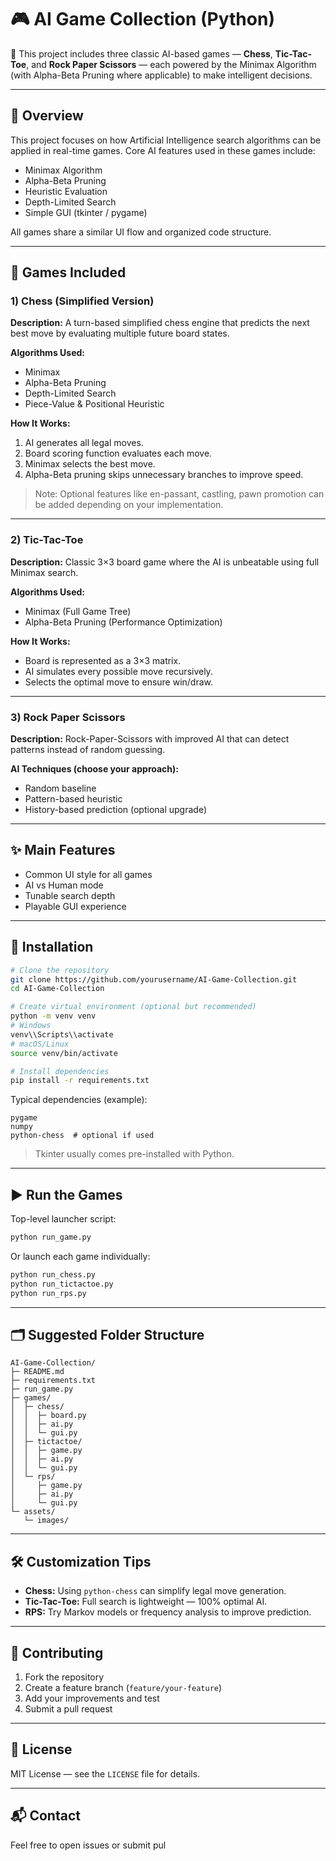 # 🎮 AI Game Collection (Python)

🤖 This project includes three classic AI-based games — **Chess**, **Tic-Tac-Toe**, and **Rock Paper Scissors** — each powered by the Minimax Algorithm (with Alpha-Beta Pruning where applicable) to make intelligent decisions.

---

## 🧠 Overview

This project focuses on how Artificial Intelligence search algorithms can be applied in real-time games. Core AI features used in these games include:

* Minimax Algorithm
* Alpha-Beta Pruning
* Heuristic Evaluation
* Depth-Limited Search
* Simple GUI (tkinter / pygame)

All games share a similar UI flow and organized code structure.

---

## 🎯 Games Included

### 1) Chess (Simplified Version)

**Description:**
A turn-based simplified chess engine that predicts the next best move by evaluating multiple future board states.

**Algorithms Used:**

* Minimax
* Alpha-Beta Pruning
* Depth-Limited Search
* Piece-Value & Positional Heuristic

**How It Works:**

1. AI generates all legal moves.
2. Board scoring function evaluates each move.
3. Minimax selects the best move.
4. Alpha-Beta pruning skips unnecessary branches to improve speed.

> Note: Optional features like en-passant, castling, pawn promotion can be added depending on your implementation.

---

### 2) Tic-Tac-Toe

**Description:**
Classic 3×3 board game where the AI is unbeatable using full Minimax search.

**Algorithms Used:**

* Minimax (Full Game Tree)
* Alpha-Beta Pruning (Performance Optimization)

**How It Works:**

* Board is represented as a 3×3 matrix.
* AI simulates every possible move recursively.
* Selects the optimal move to ensure win/draw.

---

### 3) Rock Paper Scissors

**Description:**
Rock-Paper-Scissors with improved AI that can detect patterns instead of random guessing.

**AI Techniques (choose your approach):**

* Random baseline
* Pattern-based heuristic
* History-based prediction (optional upgrade)

---

## ✨ Main Features

* Common UI style for all games
* AI vs Human mode
* Tunable search depth
* Playable GUI experience

---

## 🧰 Installation

```bash
# Clone the repository
git clone https://github.com/yourusername/AI-Game-Collection.git
cd AI-Game-Collection

# Create virtual environment (optional but recommended)
python -m venv venv
# Windows
venv\\Scripts\\activate
# macOS/Linux
source venv/bin/activate

# Install dependencies
pip install -r requirements.txt
```

Typical dependencies (example):

```
pygame
numpy
python-chess  # optional if used
```

> Tkinter usually comes pre-installed with Python.

---

## ▶️ Run the Games

Top-level launcher script:

```bash
python run_game.py
```

Or launch each game individually:

```bash
python run_chess.py
python run_tictactoe.py
python run_rps.py
```

---

## 🗂️ Suggested Folder Structure

```
AI-Game-Collection/
├─ README.md
├─ requirements.txt
├─ run_game.py
├─ games/
│  ├─ chess/
│  │  ├─ board.py
│  │  ├─ ai.py
│  │  └─ gui.py
│  ├─ tictactoe/
│  │  ├─ game.py
│  │  ├─ ai.py
│  │  └─ gui.py
│  └─ rps/
│     ├─ game.py
│     ├─ ai.py
│     └─ gui.py
└─ assets/
   └─ images/
```

---

## 🛠️ Customization Tips

* **Chess:** Using `python-chess` can simplify legal move generation.
* **Tic-Tac-Toe:** Full search is lightweight — 100% optimal AI.
* **RPS:** Try Markov models or frequency analysis to improve prediction.

---

## 🤝 Contributing

1. Fork the repository
2. Create a feature branch (`feature/your-feature`)
3. Add your improvements and test
4. Submit a pull request

---

## 📄 License

MIT License — see the `LICENSE` file for details.

---

## 📬 Contact

Feel free to open issues or submit pul
